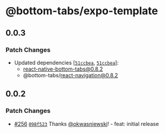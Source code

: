 # @bottom-tabs/expo-template

## 0.0.3

### Patch Changes

- Updated dependencies [[`51ccbea`](https://github.com/callstackincubator/react-native-bottom-tabs/commit/51ccbeafca6784a2f1c86a64cb8c71236abb1489), [`51ccbea`](https://github.com/callstackincubator/react-native-bottom-tabs/commit/51ccbeafca6784a2f1c86a64cb8c71236abb1489)]:
  - react-native-bottom-tabs@0.8.2
  - @bottom-tabs/react-navigation@0.8.2

## 0.0.2

### Patch Changes

- [#256](https://github.com/callstackincubator/react-native-bottom-tabs/pull/256) [`098f523`](https://github.com/callstackincubator/react-native-bottom-tabs/commit/098f523d195dbe010357d09ebcf71ff8484c25af) Thanks [@okwasniewski](https://github.com/okwasniewski)! - feat: initial release
